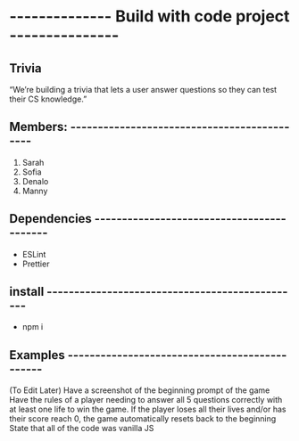 # -------------- Build with code project ---------------

## Trivia

“We’re building a trivia that lets a user answer questions so they can test their CS knowledge.”

## Members: --------------------------------------------

1. Sarah
2. Sofia
3. Denalo
4. Manny

## Dependencies ------------------------------------------

- ESLint
- Prettier

## install -----------------------------------------------

- npm i

## Examples ----------------------------------------------
(To Edit Later) 
Have a screenshot of the beginning prompt of the game
Have the rules of a player needing to answer all 5 questions correctly with at least one life to win the game. 
If the player loses all their lives and/or has their score reach 0, the game automatically resets back to the beginning 
State that all of the code was vanilla JS 
